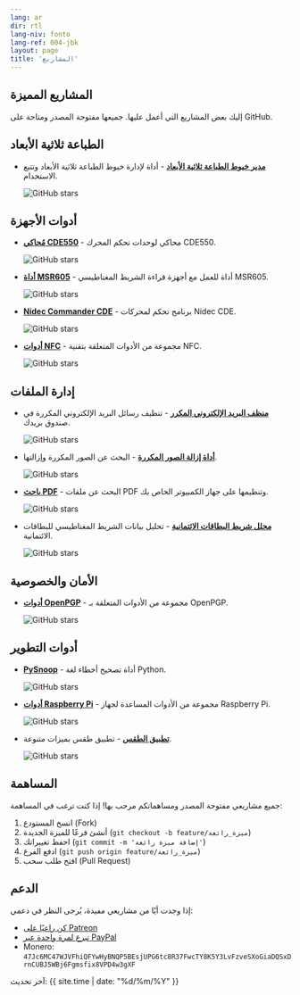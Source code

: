 ```yaml
---
lang: ar
dir: rtl
lang-niv: fonto
lang-ref: 004-jbk
layout: page
title: 'المشاريع'
---
```


## المشاريع المميزة

إليك بعض المشاريع التي أعمل عليها. جميعها مفتوحة المصدر ومتاحة على GitHub.

## الطباعة ثلاثية الأبعاد

- [**مدير خيوط الطباعة ثلاثية الأبعاد**](https://github.com/Nsfr750/3D_Filament_Manager) - أداة لإدارة خيوط الطباعة ثلاثية الأبعاد وتتبع الاستخدام.
  
  ![GitHub stars](https://img.shields.io/github/stars/Nsfr750/3D_Filament_Manager?style=social)

## أدوات الأجهزة

- [**مُحاكي CDE550**](https://github.com/Nsfr750/CDE550-sim) - محاكي لوحدات تحكم المحرك CDE550.
  
  ![GitHub stars](https://img.shields.io/github/stars/Nsfr750/CDE550-sim?style=social)

- [**أداة MSR605**](https://github.com/Nsfr750/MSR605) - أداة للعمل مع أجهزة قراءة الشريط المغناطيسي MSR605.
  
  ![GitHub stars](https://img.shields.io/github/stars/Nsfr750/MSR605?style=social)

- [**Nidec Commander CDE**](https://github.com/Nsfr750/Nidec_CommanderCDE) - برنامج تحكم لمحركات Nidec CDE.
  
  ![GitHub stars](https://img.shields.io/github/stars/Nsfr750/Nidec_CommanderCDE?style=social)

- [**أدوات NFC**](https://github.com/Nsfr750/NFC) - مجموعة من الأدوات المتعلقة بتقنية NFC.
  
  ![GitHub stars](https://img.shields.io/github/stars/Nsfr750/NFC?style=social)

## إدارة الملفات

- [**منظف البريد الإلكتروني المكرر**](https://github.com/Nsfr750/EmailDuplicateCleaner) - تنظيف رسائل البريد الإلكتروني المكررة في صندوق بريدك.
  
  ![GitHub stars](https://img.shields.io/github/stars/Nsfr750/EmailDuplicateCleaner?style=social)

- [**أداة إزالة الصور المكررة**](https://github.com/Nsfr750/Images-Deduplicator) - البحث عن الصور المكررة وإزالتها.
  
  ![GitHub stars](https://img.shields.io/github/stars/Nsfr750/Images-Deduplicator?style=social)

- [**باحث PDF**](https://github.com/Nsfr750/PDF_Finder) - البحث عن ملفات PDF وتنظيمها على جهاز الكمبيوتر الخاص بك.
  
  ![GitHub stars](https://img.shields.io/github/stars/Nsfr750/PDF_Finder?style=social)

- [**محلل شريط البطاقات الائتمانية**](https://github.com/Nsfr750/credit_card_stripe_parser) - تحليل بيانات الشريط المغناطيسي للبطاقات الائتمانية.
  
  ![GitHub stars](https://img.shields.io/github/stars/Nsfr750/credit_card_stripe_parser?style=social)

## الأمان والخصوصية

- [**أدوات OpenPGP**](https://github.com/Nsfr750/OpenPGP) - مجموعة من الأدوات المتعلقة بـ OpenPGP.
  
  ![GitHub stars](https://img.shields.io/github/stars/Nsfr750/OpenPGP?style=social)

## أدوات التطوير

- [**PySnoop**](https://github.com/Nsfr750/PySnoop) - أداة تصحيح أخطاء لغة Python.
  
  ![GitHub stars](https://img.shields.io/github/stars/Nsfr750/PySnoop?style=social)

- [**أدوات Raspberry Pi**](https://github.com/Nsfr750/raspy_utility) - مجموعة من الأدوات المساعدة لجهاز Raspberry Pi.
  
  ![GitHub stars](https://img.shields.io/github/stars/Nsfr750/raspy_utility?style=social)

- [**تطبيق الطقس**](https://github.com/Nsfr750/weather) - تطبيق طقس بميزات متنوعة.
  
  ![GitHub stars](https://img.shields.io/github/stars/Nsfr750/weather?style=social)

## المساهمة

جميع مشاريعي مفتوحة المصدر ومساهماتكم مرحب بها! إذا كنت ترغب في المساهمة:

1. انسخ المستودع (Fork)
2. أنشئ فرعًا للميزة الجديدة (`git checkout -b feature/ميزة_رائعة`)
3. احفظ تغييراتك (`git commit -m 'إضافة ميزة رائعة'`)
4. ادفع الفرع (`git push origin feature/ميزة_رائعة`)
5. افتح طلب سحب (Pull Request)

## الدعم

إذا وجدت أيًا من مشاريعي مفيدة، يُرجى النظر في دعمي:

- [كن راعيًا على Patreon](https://www.patreon.com/Nsfr750)
- [تبرع لمرة واحدة عبر PayPal](https://paypal.me/3dmega)
- Monero: `47Jc6MC47WJVFhiQFYwHyBNQP5BEsjUPG6tc8R37FwcTY8K5Y3LvFzveSXoGiaDQSxDrnCUBJ5WBj6Fgmsfix8VPD4w3gXF`

آخر تحديث: {{ site.time | date: "%d/%m/%Y" }}
